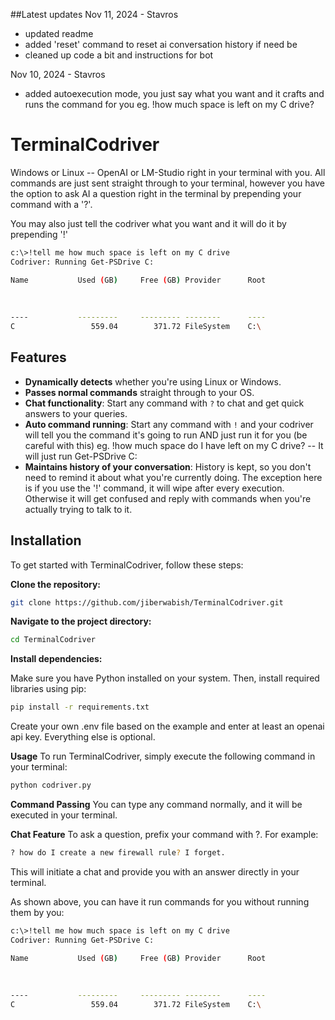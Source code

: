 ##Latest updates
Nov 11, 2024 - Stavros
- updated readme
- added 'reset' command to reset ai conversation history if need be
- cleaned up code a bit and instructions for bot

Nov 10, 2024 - Stavros
- added autoexecution mode, you just say what you want and it crafts and runs the command for you
eg. !how much space is left on my C drive?




# TerminalCodriver
Windows or Linux -- OpenAI or LM-Studio right in your terminal with you. All commands are just sent straight through to your terminal, however you have the option to ask AI a question right in the terminal by prepending your command with a '?'. 

You may also just tell the codriver what you want and it will do it by prepending '!'
   ```bash
   c:\>!tell me how much space is left on my C drive
   Codriver: Running Get-PSDrive C:

   Name           Used (GB)     Free (GB) Provider      Root
                                                            
                                                            
                                                            
   ----           ---------     --------- --------      ----
   C                 559.04        371.72 FileSystem    C:\ 
   ```


## Features

- **Dynamically detects** whether you're using Linux or Windows.
- **Passes normal commands** straight through to your OS.
- **Chat functionality**: Start any command with `?` to chat and get quick answers to your queries.
- **Auto command running**: Start any command with `!` and your codriver will tell you the command it's going to run AND just run it for you (be careful with this) eg. !how much space do I have left on my C drive? -- It will just run Get-PSDrive C:
- **Maintains history of your conversation**: History is kept, so you don't need to remind it about what you're currently doing. The exception here is if you use the '!' command, it will wipe after every execution. Otherwise it will get confused and reply with commands when you're actually trying to talk to it.

## Installation

To get started with TerminalCodriver, follow these steps:

**Clone the repository:**

```bash
git clone https://github.com/jiberwabish/TerminalCodriver.git
```

**Navigate to the project directory:**

```bash
cd TerminalCodriver
```

**Install dependencies:**

Make sure you have Python installed on your system. Then, install required libraries using pip:

```bash
pip install -r requirements.txt
```

Create your own .env file based on the example and enter at least an openai api key. Everything else is optional.

**Usage**
To run TerminalCodriver, simply execute the following command in your terminal:

```bash
python codriver.py
```

**Command Passing**
You can type any command normally, and it will be executed in your terminal.

**Chat Feature**
To ask a question, prefix your command with ?. For example:

```bash
? how do I create a new firewall rule? I forget.
```
This will initiate a chat and provide you with an answer directly in your terminal.

As shown above, you can have it run commands for you without running them by you:
```bash
c:\>!tell me how much space is left on my C drive
Codriver: Running Get-PSDrive C:

Name           Used (GB)     Free (GB) Provider      Root
                                                         
                                                         
                                                         
----           ---------     --------- --------      ----
C                 559.04        371.72 FileSystem    C:\ 
```


